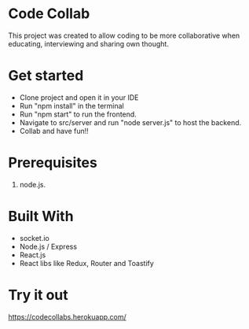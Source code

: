 # Code Collab

This project was created to allow coding to be more collaborative when educating, interviewing and sharing own thought.

# Get started

- Clone project and open it in your IDE
- Run "npm install" in the terminal
- Run "npm start" to run the frontend.
- Navigate to src/server and run "node server.js" to host the backend.
- Collab and have fun!!

# Prerequisites

1. node.js.

# Built With

- socket.io
- Node.js / Express
- React.js
- React libs like Redux, Router and Toastify

# Try it out
https://codecollabs.herokuapp.com/
